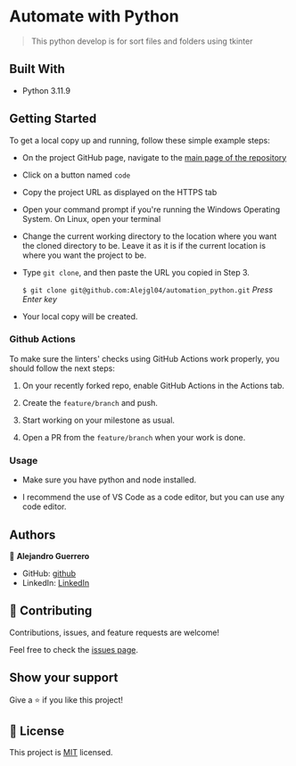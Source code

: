 
# Automate with Python 

> This python develop is for sort files and folders using tkinter 

## Built With

- Python 3.11.9

## Getting Started

To get a local copy up and running, follow these simple example steps:

- On the project GitHub page, navigate to the [main page of the repository](https://github.com/Alejgl04/automation_python.git)

- Click on a button named `code`

- Copy the project URL as displayed on the HTTPS tab

- Open your command prompt if you're running the Windows Operating System. On Linux, open your terminal

- Change the current working directory to the location where you want the cloned directory to be. Leave it as it is if the current location is where you want the project to be.

- Type `git clone`, and then paste the URL you copied in Step 3.<br>

  `$ git clone git@github.com:Alejgl04/automation_python.git` <em>Press Enter key</em><br>

- Your local copy will be created.

### Github Actions

To make sure the linters' checks using GitHub Actions work properly, you should follow the next steps:

1. On your recently forked repo, enable GitHub Actions in the Actions tab.
   
2. Create the `feature/branch` and push.
   
3. Start working on your milestone as usual.
   
4. Open a PR from the `feature/branch` when your work is done.

### Usage 

- Make sure you have python and node installed.

- I recommend the use of VS Code as a code editor, but you can use any code editor.

## Authors

👤 **Alejandro Guerrero**

- GitHub: [github](https://github.com/Alejgl04)
- LinkedIn: [LinkedIn](https://www.linkedin.com/in/alejandro-guerrero-75479a152/)

## 🤝 Contributing

Contributions, issues, and feature requests are welcome!

Feel free to check the [issues page](issues/).

## Show your support

Give a ⭐️ if you like this project!
 

## 📝 License

This project is [MIT](lic.url) licensed.
